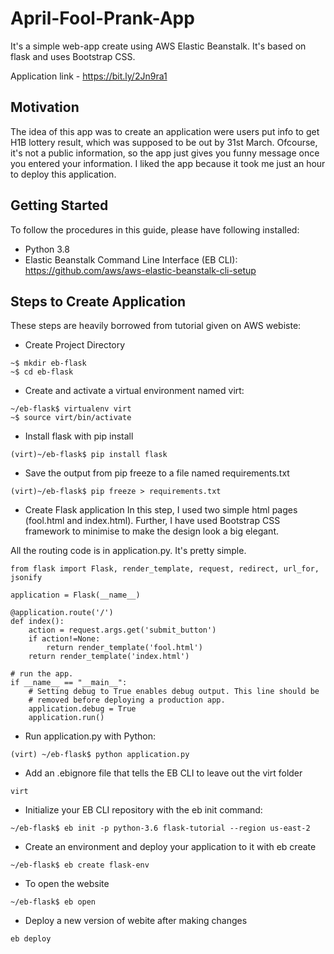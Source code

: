 # April-Fool-Prank-App

It's a simple web-app create using AWS Elastic Beanstalk. It's based on flask and uses Bootstrap CSS. 

Application link - https://bit.ly/2Jn9ra1

## Motivation
The idea of this app was to create an application were users put info to get H1B lottery result, which was supposed to be out by 31st March. Ofcourse, it's not a public information, so the app just gives you funny message once you entered your information. I liked the app because it took me just an hour to deploy this application. 

## Getting Started 
To follow the procedures in this guide, please have following installed:
- Python 3.8
- Elastic Beanstalk Command Line Interface (EB CLI): https://github.com/aws/aws-elastic-beanstalk-cli-setup

## Steps to Create Application 
These steps are heavily borrowed from tutorial given on AWS webiste:

- Create Project Directory 
```
~$ mkdir eb-flask
~$ cd eb-flask
```

- Create and activate a virtual environment named virt:
```
~/eb-flask$ virtualenv virt
~$ source virt/bin/activate
```

- Install flask with pip install
```
(virt)~/eb-flask$ pip install flask
```

- Save the output from pip freeze to a file named requirements.txt
```
(virt)~/eb-flask$ pip freeze > requirements.txt
```

- Create Flask application 
In this step, I used two simple html pages (fool.html and index.html). Further, I have used Bootstrap CSS framework to minimise to make the design look a big elegant. 

All the routing code is in application.py. It's pretty simple. 
```
from flask import Flask, render_template, request, redirect, url_for, jsonify

application = Flask(__name__)

@application.route('/')
def index():
    action = request.args.get('submit_button')
    if action!=None:
        return render_template('fool.html')
    return render_template('index.html')

# run the app.
if __name__ == "__main__":
    # Setting debug to True enables debug output. This line should be
    # removed before deploying a production app.
    application.debug = True
    application.run()
```

- Run application.py with Python:
```
(virt) ~/eb-flask$ python application.py
```

- Add an .ebignore file that tells the EB CLI to leave out the virt folder
```
virt
```
- Initialize your EB CLI repository with the eb init command:
```
~/eb-flask$ eb init -p python-3.6 flask-tutorial --region us-east-2
```

- Create an environment and deploy your application to it with eb create
```
~/eb-flask$ eb create flask-env
```

- To open the website
```
~/eb-flask$ eb open
```

- Deploy a new version of webite after making changes 
```
eb deploy
```